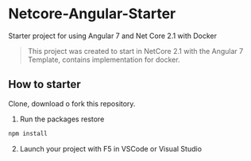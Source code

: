# Netcore-Angular-Starter

Starter project for using Angular 7 and Net Core 2.1 with Docker

> This project was created to start in NetCore 2.1 with the Angular 7 Template, contains implementation for docker.

## How to starter

Clone, download o fork this repository.


1. Run the packages restore
```bash
npm install
```
2. Launch your project with F5 in VSCode or Visual Studio
